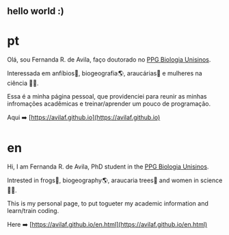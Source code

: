 ## hello world :)


# pt

Olá, sou Fernanda R. de Avila, faço doutorado no [PPG Biologia Unisinos](http://www.unisinos.br/mestrado-e-doutorado/biologia/presencial/sao-leopoldo).

Interessada em anfíbios:frog:, biogeografia:earth_americas:, araucárias:evergreen_tree: e mulheres na ciência :cherry_blossom::microscope:. 

Essa é a minha página pessoal, que providenciei para reunir as minhas infromações acadêmicas e treinar/aprender um pouco de programação.


Aqui :arrow_right: [https://avilaf.github.io](https://avilaf.github.io)


# en
Hi, I am Fernanda R. de Avila, PhD student in the [PPG Biologia Unisinos](http://www.unisinos.br/mestrado-e-doutorado/biologia/presencial/sao-leopoldo).

Intrested in frogs:frog:, biogeography:earth_americas:, araucaria trees:evergreen_tree: and women in science :cherry_blossom::microscope:. 

This is my personal page, to put togueter my academic information and learn/train coding.


Here :arrow_right: [https://avilaf.github.io/en.html](https://avilaf.github.io/en.html)


